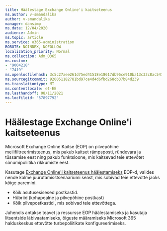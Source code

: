 ```yaml
---
title: Häälestage Exchange Online'i kaitseteenus
ms.author: v-smandalika
author: v-smandalika
manager: dansimp
ms.date: 12/04/2020
audience: Admin
ms.topic: article
ms.service: o365-administration
ROBOTS: NOINDEX, NOFOLLOW
localization_priority: Normal
ms.collection: Adm_O365
ms.custom:
- "9004218"
- "7419"
ms.openlocfilehash: 3c5c27aee261d75ed41518e18617db96ce910ba13c32c8ac541a5ee81522ebea
ms.sourcegitcommit: 920051182781bd97ce4d4d6fbd268cb37b84d239
ms.translationtype: MT
ms.contentlocale: et-EE
ms.lasthandoff: 08/11/2021
ms.locfileid: "57897792"
---
```

# <a name="set-up-exchange-online-protection"></a>Häälestage Exchange Online'i kaitseteenus

Microsoft Exchange Online Kaitse (EOP) on pilvepõhine meilifiltreerimisteenus, mis pakub kaitset rämpsposti, ründevara ja tüssamise eest ning pakub funktsioone, mis kaitsevad teie ettevõtet sõnumipoliitika rikkumiste eest.

Kasutage [Exchange Online'i kaitseteenus häälestamiseks](https://admin.microsoft.com/adminportal/home?#/modernonboarding/setupexchangeonlineprotection) EOP-d, valides nende kolme juurutamisstsenaariumi seast, mis sobivad teie ettevõtte jaoks kõige paremini.

- Kõik asutusesisesed postkastid.
- Hübriid (kohapealne ja pilvepõhine postkast)
- Kõik pilvepostkastid , mis sobivad teie ettevõttega.

Juhendis antakse teavet ja ressursse EOP häälestamiseks ja kasutaja litsentside läbivaatamiseks, õiguste määramiseks Microsoft 365 halduskeskus ettevõtte turbepoliitikate konfigureerimiseks.
